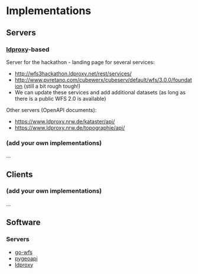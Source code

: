 # Implementations

## Servers

### [ldproxy](http://interactive-instruments.github.io/ldproxy/)-based

Server for the hackathon - landing page for several services:
* http://wfs3hackathon.ldproxy.net/rest/services/
* http://www.pvretano.com/cubewerx/cubeserv/default/wfs/3.0.0/foundation (still a bit rough tough!)
* We can update these services and add additional datasets (as long as there is a public WFS 2.0 is available)

Other servers (OpenAPI documents):
* https://www.ldproxy.nrw.de/kataster/api/
* https://www.ldproxy.nrw.de/topographie/api/

### (add your own implementations)

...

## Clients

### (add your own implementations)

...

## Software

### Servers
* [go-wfs](https://github.com/go-spatial/go-wfs)
* [pygeoapi](https://github.com/geopython/pygeoapi)
* [ldproxy](http://interactive-instruments.github.io/ldproxy/)
